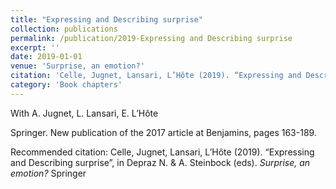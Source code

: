 ```yaml
---
title: "Expressing and Describing surprise"
collection: publications
permalink: /publication/2019-Expressing and Describing surprise
excerpt: ''
date: 2019-01-01
venue: 'Surprise, an emotion?'
citation: 'Celle, Jugnet, Lansari, L’Hôte (2019). “Expressing and Describing surprise”, in Depraz N. &amp; A. Steinbock (eds). <i>Surprise, an emotion?</i> Springer'
category: 'Book chapters'
---
```

With A. Jugnet, L. Lansari, E. L’Hôte 

 Springer. New publication of the 2017 article at Benjamins, pages 163-189.

Recommended citation: Celle, Jugnet, Lansari, L’Hôte (2019). “Expressing and Describing surprise”, in Depraz N. & A. Steinbock (eds). <i>Surprise, an emotion?</i> Springer